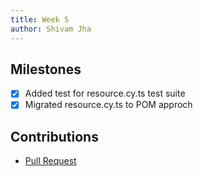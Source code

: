 ```yaml
---
title: Week 5
author: Shivam Jha
---
```


## Milestones
- [x] Added test for resource.cy.ts test suite
- [x] Migrated resource.cy.ts to POM approch

## Contributions
- [Pull Request](https://github.com/coronasafe/care_fe/pull/6106)
